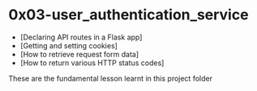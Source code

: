 # 0x03-user_authentication_service
* [Declaring API routes in a Flask app]
* [Getting and setting cookies]
* [How to retrieve request form data]
* [How to return various HTTP status codes]

These are the fundamental lesson learnt in this project folder
